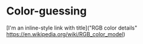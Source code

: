 # Color-guessing

[I'm an inline-style link with title]("RGB color details" https://en.wikipedia.org/wiki/RGB_color_model)
